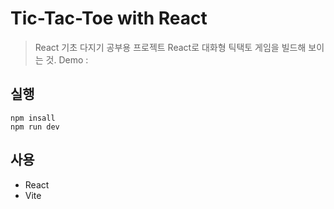 # Tic-Tac-Toe with React

> React 기초 다지기 공부용 프로젝트
> React로 대화형 틱택토 게임을 빌드해 보이는 것.
> Demo :

## 실행

```shell
npm insall
npm run dev
```

## 사용

- React
- Vite

